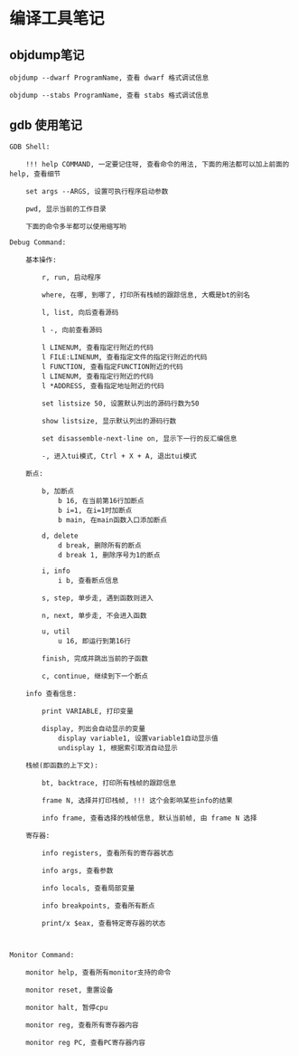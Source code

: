 # 编译工具笔记

## objdump笔记

    objdump --dwarf ProgramName, 查看 dwarf 格式调试信息

    objdump --stabs ProgramName, 查看 stabs 格式调试信息

## gdb 使用笔记

    GDB Shell:

        !!! help COMMAND, 一定要记住呀, 查看命令的用法, 下面的用法都可以加上前面的help, 查看细节

        set args --ARGS, 设置可执行程序启动参数

        pwd, 显示当前的工作目录

        下面的命令多半都可以使用缩写哟

    Debug Command:

        基本操作:

            r, run, 启动程序

            where, 在哪, 到哪了, 打印所有栈帧的跟踪信息, 大概是bt的别名

            l, list, 向后查看源码

            l -, 向前查看源码

            l LINENUM, 查看指定行附近的代码
            l FILE:LINENUM, 查看指定文件的指定行附近的代码
            l FUNCTION, 查看指定FUNCTION附近的代码
            l LINENUM, 查看指定行附近的代码
            l *ADDRESS, 查看指定地址附近的代码

            set listsize 50, 设置默认列出的源码行数为50

            show listsize, 显示默认列出的源码行数

            set disassemble-next-line on, 显示下一行的反汇编信息

            -, 进入tui模式, Ctrl + X + A, 退出tui模式

        断点:

            b, 加断点
                b 16, 在当前第16行加断点
                b i=1, 在i=1时加断点
                b main, 在main函数入口添加断点

            d, delete
                d break, 删除所有的断点
                d break 1, 删除序号为1的断点

            i, info
                i b, 查看断点信息

            s, step, 单步走, 遇到函数则进入

            n, next, 单步走, 不会进入函数

            u, util
                u 16, 即运行到第16行

            finish, 完成并跳出当前的子函数

            c, continue, 继续到下一个断点

        info 查看信息:

            print VARIABLE, 打印变量

            display, 列出会自动显示的变量
                display variable1, 设置variable1自动显示值
                undisplay 1, 根据索引取消自动显示

        栈帧(即函数的上下文):

            bt, backtrace, 打印所有栈帧的跟踪信息

            frame N, 选择并打印栈帧, !!! 这个会影响某些info的结果

            info frame, 查看选择的栈帧信息, 默认当前帧, 由 frame N 选择

        寄存器:

            info registers, 查看所有的寄存器状态

            info args, 查看参数

            info locals, 查看局部变量

            info breakpoints, 查看所有断点

            print/x $eax, 查看特定寄存器的状态



    Monitor Command:

        monitor help, 查看所有monitor支持的命令

        monitor reset, 重置设备

        monitor halt, 暂停cpu

        monitor reg, 查看所有寄存器内容

        monitor reg PC, 查看PC寄存器内容
